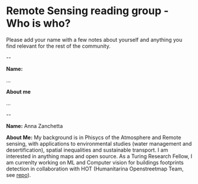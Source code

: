 # Remote Sensing reading group - Who is who?

Please add your name with a few notes about yourself and anything you find relevant for the rest of the community.


--

**Name:**

...

**About me**

...


--

**Name:** Anna Zanchetta

**About Me:** My background is in Phisycs of the Atmosphere and Remote sensing, with applications to environmental studies (water management and desertification), spatial inequalities and sustainable transport. I am interested in anything maps and open source.
As a Turing Research Fellow, I am currenlty working on ML and Computer vision for buildings footprints detection in collaboration with HOT (Humanitarina Openstreetmap Team, see [repo](https://github.com/ciupava/fAIr-utilities)).

